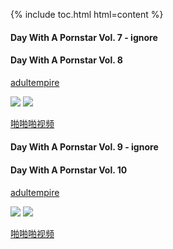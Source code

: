{% include toc.html html=content %}

#### Day With A Pornstar Vol. 7 - ignore

#### Day With A Pornstar Vol. 8
[adultempire](https://www.adultempire.com/3276028/day-with-a-pornstar-vol-8-porn-movies.html)

![](https://imgs1cdn.adultempire.com/products/28/3276028h.jpg)
![](https://imgs1cdn.adultempire.com/products/28/3276028bh.jpg)

[啪啪啪视频](https://www.papapa688.com/vodplay/68794-1-1)

#### Day With A Pornstar Vol. 9 - ignore

#### Day With A Pornstar Vol. 10
[adultempire](https://www.adultempire.com/3756767/day-with-a-pornstar-vol-10-porn-movies.html)

![](https://imgs1cdn.adultempire.com/products/67/3756767h.jpg)
![](https://imgs1cdn.adultempire.com/products/67/3756767bh.jpg)

[啪啪啪视频](https://www.papapa688.com/vodplay/80933-1-1)
